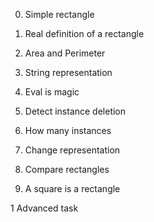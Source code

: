 0. Simple rectangle
1. Real definition of a rectangle
2. Area and Perimeter

3. String representation
4. Eval is magic
5. Detect instance deletion
6. How many instances

7. Change representation
8. Compare rectangles
9. A square is a rectangle

1 Advanced task
